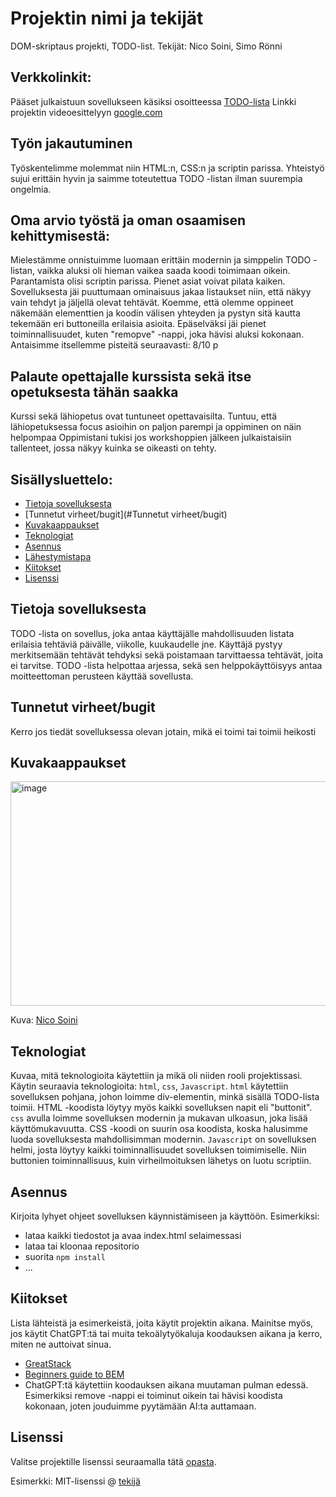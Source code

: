# Projektin nimi ja tekijät
DOM-skriptaus projekti, TODO-list.
Tekijät: Nico Soini, Simo Rönni

## Verkkolinkit:
Pääset julkaistuun sovellukseen käsiksi osoitteessa [TODO-lista](https://dom-skriptaustodolist.netlify.app/)
Linkki projektin videoesittelyyn [google.com](https://google.com)

## Työn jakautuminen 
Työskentelimme molemmat niin HTML:n, CSS:n ja scriptin parissa. Yhteistyö sujui erittäin hyvin ja saimme toteutettua TODO -listan ilman suurempia ongelmia. 

## Oma arvio työstä ja oman osaamisen kehittymisestä:
Mielestämme onnistuimme luomaan erittäin modernin ja simppelin TODO -listan, vaikka aluksi oli hieman vaikea saada koodi toimimaan oikein.
Parantamista olisi scriptin parissa. Pienet asiat voivat pilata kaiken.
Sovelluksesta jäi puuttumaan ominaisuus jakaa listaukset niin, että näkyy vain tehdyt ja jäljellä olevat tehtävät.
Koemme, että olemme oppineet näkemään elementtien ja koodin välisen yhteyden ja pystyn sitä kautta tekemään eri buttoneilla erilaisia asioita.
Epäselväksi jäi pienet toiminnallisuudet, kuten "remopve" -nappi, joka hävisi aluksi kokonaan.
Antaisimme itsellemme pisteitä seuraavasti: 8/10 p

## Palaute opettajalle kurssista sekä itse opetuksesta tähän saakka
Kurssi sekä lähiopetus ovat tuntuneet opettavaisilta. Tuntuu, että lähiopetuksessa focus asioihin on paljon parempi ja oppiminen on näin helpompaa
Oppimistani tukisi jos workshoppien jälkeen julkaistaisiin tallenteet, jossa näkyy kuinka se oikeasti on tehty.


## Sisällysluettelo:

- [Tietoja sovelluksesta](#tietoja-sovelluksesta)
- [Tunnetut virheet/bugit](#Tunnetut virheet/bugit)
- [Kuvakaappaukset](#kuvakaappaukset)
- [Teknologiat](#teknologiat)
- [Asennus](#asennus)
- [Lähestymistapa](#lähestymistapa)
- [Kiitokset](#kiitokset)
- [Lisenssi](#lisenssi)

## Tietoja sovelluksesta
TODO -lista on sovellus, joka antaa käyttäjälle mahdollisuuden listata erilaisia tehtäviä päivälle, viikolle, kuukaudelle jne. Käyttäjä pystyy merkitsemään tehtävät tehdyksi sekä poistamaan tarvittaessa tehtävät, joita ei tarvitse. TODO -lista helpottaa arjessa, sekä sen helppokäyttöisyys antaa moitteettoman perusteen käyttää sovellusta.

## Tunnetut virheet/bugit
Kerro jos tiedät sovelluksessa olevan jotain, mikä ei toimi tai toimii heikosti

## Kuvakaappaukset
<img width="531" height="359" alt="image" src="https://github.com/user-attachments/assets/0ab1096e-f184-4932-be55-621f51d8ca49" />


Kuva: [Nico Soini](https://github.com/nicosoini)

## Teknologiat
Kuvaa, mitä teknologioita käytettiin ja mikä oli niiden rooli projektissasi.  
Käytin seuraavia teknologioita: `html`, `css`, `Javascript`.
`html` käytettiin sovelluksen pohjana, johon loimme div-elementin, minkä sisällä TODO-lista toimii. HTML -koodista löytyy myös kaikki sovelluksen napit eli "buttonit". 
`css` avulla loimme sovelluksen modernin ja mukavan ulkoasun, joka lisää käyttömukavuutta. CSS -koodi on suurin osa koodista, koska halusimme luoda sovelluksesta mahdollisimman modernin. 
`Javascript` on sovelluksen helmi, josta löytyy kaikki toiminnallisuudet sovelluksen toimimiselle. Niin buttonien toiminnallisuus, kuin virheilmoituksen lähetys on luotu scriptiin. 

## Asennus
Kirjoita lyhyet ohjeet sovelluksen käynnistämiseen ja käyttöön. Esimerkiksi:  
- lataa kaikki tiedostot ja avaa index.html selaimessasi  
- lataa tai kloonaa repositorio  
- suorita `npm install`  
- ...

## Kiitokset
Lista lähteistä ja esimerkeistä, joita käytit projektin aikana. Mainitse myös, jos käytit ChatGPT:tä tai muita tekoälytyökaluja koodauksen aikana ja kerro, miten ne auttoivat sinua.  
- [GreatStack](https://youtu.be/G0jO8kUrg-I)  
- [Beginners guide to BEM](link-goes-here.com)  
- ChatGPT:tä käytettiin koodauksen aikana muutaman pulman edessä. Esimerkiksi remove -nappi ei toiminut oikein tai hävisi koodista kokonaan, joten jouduimme pyytämään AI:ta auttamaan.

## Lisenssi
Valitse projektille lisenssi seuraamalla tätä [opasta](https://docs.github.com/en/communities/setting-up-your-project-for-healthy-contributions/adding-a-license-to-a-repository).

Esimerkki: MIT-lisenssi @ [tekijä](author.com)
